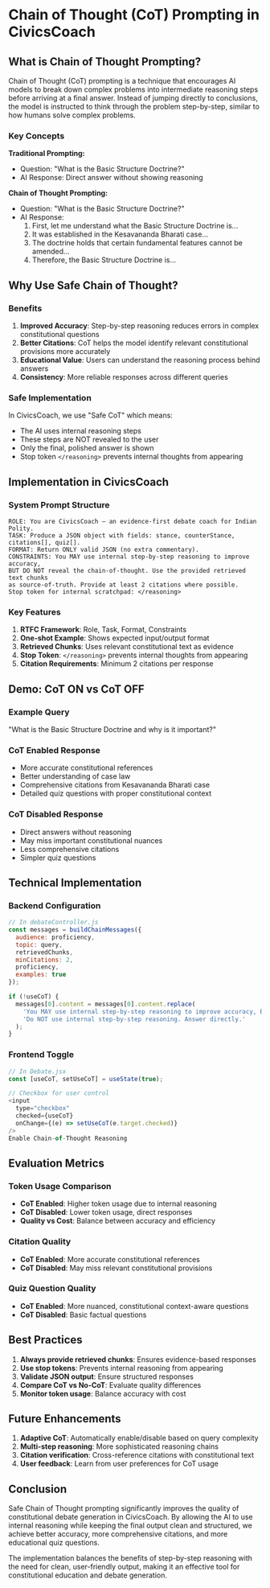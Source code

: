 # Chain of Thought (CoT) Prompting in CivicsCoach

## What is Chain of Thought Prompting?

Chain of Thought (CoT) prompting is a technique that encourages AI models to break down complex problems into intermediate reasoning steps before arriving at a final answer. Instead of jumping directly to conclusions, the model is instructed to think through the problem step-by-step, similar to how humans solve complex problems.

### Key Concepts

**Traditional Prompting:**
- Question: "What is the Basic Structure Doctrine?"
- AI Response: Direct answer without showing reasoning

**Chain of Thought Prompting:**
- Question: "What is the Basic Structure Doctrine?"
- AI Response: 
  1. First, let me understand what the Basic Structure Doctrine is...
  2. It was established in the Kesavananda Bharati case...
  3. The doctrine holds that certain fundamental features cannot be amended...
  4. Therefore, the Basic Structure Doctrine is...

## Why Use Safe Chain of Thought?

### Benefits
1. **Improved Accuracy**: Step-by-step reasoning reduces errors in complex constitutional questions
2. **Better Citations**: CoT helps the model identify relevant constitutional provisions more accurately
3. **Educational Value**: Users can understand the reasoning process behind answers
4. **Consistency**: More reliable responses across different queries

### Safe Implementation
In CivicsCoach, we use "Safe CoT" which means:
- The AI uses internal reasoning steps
- These steps are NOT revealed to the user
- Only the final, polished answer is shown
- Stop token `</reasoning>` prevents internal thoughts from appearing

## Implementation in CivicsCoach

### System Prompt Structure
```
ROLE: You are CivicsCoach — an evidence-first debate coach for Indian Polity.
TASK: Produce a JSON object with fields: stance, counterStance, citations[], quiz[].
FORMAT: Return ONLY valid JSON (no extra commentary).
CONSTRAINTS: You MAY use internal step-by-step reasoning to improve accuracy, 
BUT DO NOT reveal the chain-of-thought. Use the provided retrieved text chunks 
as source-of-truth. Provide at least 2 citations where possible.
Stop token for internal scratchpad: </reasoning>
```

### Key Features
1. **RTFC Framework**: Role, Task, Format, Constraints
2. **One-shot Example**: Shows expected input/output format
3. **Retrieved Chunks**: Uses relevant constitutional text as evidence
4. **Stop Token**: `</reasoning>` prevents internal thoughts from appearing
5. **Citation Requirements**: Minimum 2 citations per response

## Demo: CoT ON vs CoT OFF

### Example Query
"What is the Basic Structure Doctrine and why is it important?"

### CoT Enabled Response
- More accurate constitutional references
- Better understanding of case law
- Comprehensive citations from Kesavananda Bharati case
- Detailed quiz questions with proper constitutional context

### CoT Disabled Response
- Direct answers without reasoning
- May miss important constitutional nuances
- Less comprehensive citations
- Simpler quiz questions

## Technical Implementation

### Backend Configuration
```javascript
// In debateController.js
const messages = buildChainMessages({ 
  audience: proficiency, 
  topic: query, 
  retrievedChunks, 
  minCitations: 2, 
  proficiency, 
  examples: true 
});

if (!useCoT) {
  messages[0].content = messages[0].content.replace(
    'You MAY use internal step-by-step reasoning to improve accuracy, BUT DO NOT reveal the chain-of-thought.',
    'Do NOT use internal step-by-step reasoning. Answer directly.'
  );
}
```

### Frontend Toggle
```javascript
// In Debate.jsx
const [useCoT, setUseCoT] = useState(true);

// Checkbox for user control
<input
  type="checkbox"
  checked={useCoT}
  onChange={(e) => setUseCoT(e.target.checked)}
/>
Enable Chain-of-Thought Reasoning
```

## Evaluation Metrics

### Token Usage Comparison
- **CoT Enabled**: Higher token usage due to internal reasoning
- **CoT Disabled**: Lower token usage, direct responses
- **Quality vs Cost**: Balance between accuracy and efficiency

### Citation Quality
- **CoT Enabled**: More accurate constitutional references
- **CoT Disabled**: May miss relevant constitutional provisions

### Quiz Question Quality
- **CoT Enabled**: More nuanced, constitutional context-aware questions
- **CoT Disabled**: Basic factual questions

## Best Practices

1. **Always provide retrieved chunks**: Ensures evidence-based responses
2. **Use stop tokens**: Prevents internal reasoning from appearing
3. **Validate JSON output**: Ensure structured responses
4. **Compare CoT vs No-CoT**: Evaluate quality differences
5. **Monitor token usage**: Balance accuracy with cost

## Future Enhancements

1. **Adaptive CoT**: Automatically enable/disable based on query complexity
2. **Multi-step reasoning**: More sophisticated reasoning chains
3. **Citation verification**: Cross-reference citations with constitutional text
4. **User feedback**: Learn from user preferences for CoT usage

## Conclusion

Safe Chain of Thought prompting significantly improves the quality of constitutional debate generation in CivicsCoach. By allowing the AI to use internal reasoning while keeping the final output clean and structured, we achieve better accuracy, more comprehensive citations, and more educational quiz questions.

The implementation balances the benefits of step-by-step reasoning with the need for clean, user-friendly output, making it an effective tool for constitutional education and debate generation.
